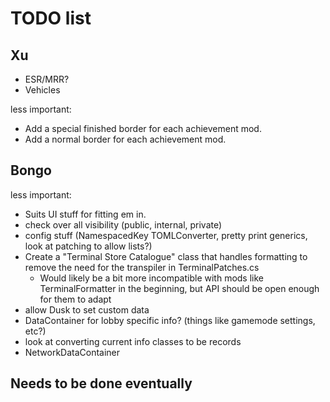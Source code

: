 # TODO list

## Xu

- ESR/MRR?
- Vehicles

less important:

- Add a special finished border for each achievement mod.
- Add a normal border for each achievement mod.

## Bongo

less important:

- Suits UI stuff for fitting em in.
- check over all visibility (public, internal, private)
- config stuff (NamespacedKey TOMLConverter, pretty print generics, look at patching to allow lists?)
- Create a "Terminal Store Catalogue" class that handles formatting to remove the need for the transpiler in TerminalPatches.cs
  - Would likely be a bit more incompatible with mods like TerminalFormatter in the beginning, but API should be open enough for them to adapt
- allow Dusk to set custom data
- DataContainer for lobby specific info? (things like gamemode settings, etc?)
- look at converting current info classes to be records
- NetworkDataContainer

## Needs to be done eventually
